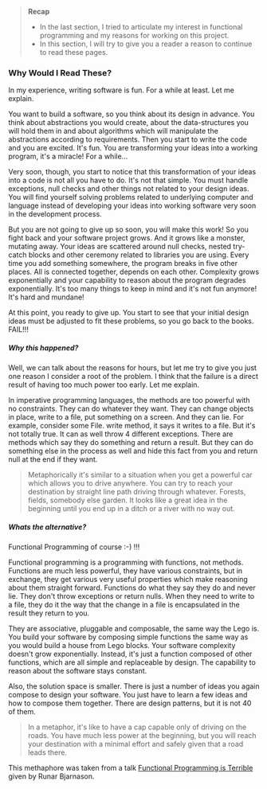 > **Recap**
> - In the last section, I tried to articulate my interest in functional programming and my reasons for working on this project.
> - In this section, I will try to give you a reader a reason to continue to read these pages.

### Why Would I Read These?

In my experience, writing software is fun. For a while at least. Let me explain.

You want to build a software, so you think about its design in advance. You think about abstractions you would create, about the data-structures you will hold them in and about algorithms which will manipulate the abstractions according to requirements. Then you start to write the code and you are excited. It's fun. You are transforming your ideas into a working program, it's a miracle! For a while...

Very soon, though, you start to notice that this transformation of your ideas into a code is not all you have to do. It's not that simple. You must handle exceptions, null checks and other things not related to your design ideas. You will find yourself solving problems related to underlying computer and language instead of developing your ideas into working software very soon in the development process.

But you are not going to give up so soon, you will make this work! So you fight back and your software project grows. And it grows like a monster, mutating away. Your ideas are scattered around null checks, nested try-catch blocks and other ceremony related to libraries you are using. Every time you add something somewhere, the program breaks in five other places. All is connected together, depends on each other. Complexity grows exponentially and your capability to reason about the program degrades exponentially. It's too many things to keep in mind and it's not fun anymore! It's hard and mundane!

At this point, you ready to give up. You start to see that your initial design ideas must be adjusted to fit these problems, so you go back to the books. FAIL!!!

##### Why this happened?

Well, we can talk about the reasons for hours, but let me try to give you just one reason I consider a root of the problem. I think that the failure is a direct result of having too much power too early. Let me explain. 

In imperative programming languages, the methods are too powerful with no constraints. They can do whatever they want. They can change objects in place, write to a file, put something on a screen. And they can lie. For example, consider some File. write method, it says it writes to a file. But it's not totally true. It can as well throw 4 different exceptions. There are methods which say they do something and return a result. But they can do something else in the process as well and hide this fact from you and return null at the end if they want.

>Metaphorically it's similar to a situation when you get a powerful car which allows you to drive anywhere. You can try to reach your destination by straight line path driving through whatever. Forests, fields, somebody else garden. It looks like a great idea in the beginning until you end up in a ditch or a river with no way out.

##### Whats the alternative?

Functional Programming of course :-) !!!

Functional programming is a programming with functions, not methods. Functions are much less powerful, they have various constraints, but in exchange, they get various very useful properties which make reasoning about them straight forward. Functions do what they say they do and never lie. They don't throw exceptions or return nulls. When they need to write to a file, they do it the way that the change in a file is encapsulated in the result they return to you. 

They are associative, pluggable and composable, the same way the Lego is. You build your software by composing simple functions the same way as you would build a house from Lego blocks. Your software complexity doesn't grow exponentially. Instead, it's just a function composed of other functions, which are all simple and replaceable by design. The capability to reason about the software stays constant.

Also, the solution space is smaller. There is just a number of ideas you again compose to design your software. You just have to learn a few ideas and how to compose them together. There are design patterns, but it is not 40 of them.

>In a metaphor, it's like to have a cap capable only of driving on the roads. You have much less power at the beginning, but you will reach your destination with a minimal effort and safely given that a road leads there.

This methaphore was taken from a talk [Functional Programming is Terrible](https://www.youtube.com/watch?v=hzf3hTUKk8U&list=PLWLFcD9reEAqTBKnEPBD4hrN1kLi0xhb3&index=10) given by Runar Bjarnason.



